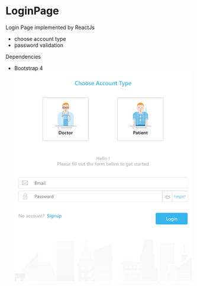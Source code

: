 # LoginPage
Login Page implemented by ReactJs
* choose account type
* password validation

Dependencies
* Bootstrap 4
![Image text](https://github.com/tingwei0501/LoginPage/blob/main/design.PNG)
